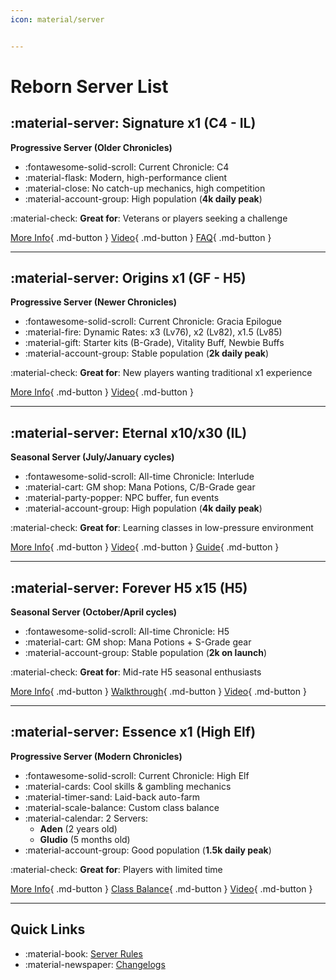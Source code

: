 ```yaml
---
icon: material/server


---
```


# Reborn Server List

## :material-server: Signature x1 (C4 - IL)
**Progressive Server (Older Chronicles)**

- :fontawesome-solid-scroll: Current Chronicle: C4
- :material-flask: Modern, high-performance client  
- :material-close: No catch-up mechanics, high competition  
- :material-account-group: High population (**4k daily peak**)  

:material-check: **Great for**: Veterans or players seeking a challenge  

[More Info](https://l2reborn.org/news/reborn-signature-features/){ .md-button } [Video](https://www.youtube.com/watch?v=Xyqw43h7Qio){ .md-button }  [FAQ](https://discord.com/channels/622089207028121602/1307133204854997032/1307133249218285721){ .md-button }

---

## :material-server: Origins x1 (GF - H5)
**Progressive Server (Newer Chronicles)**

- :fontawesome-solid-scroll: Current Chronicle: Gracia Epilogue
- :material-fire: Dynamic Rates: x3 (Lv76), x2 (Lv82), x1.5 (Lv85)  
- :material-gift: Starter kits (B-Grade), Vitality Buff, Newbie Buffs  
- :material-account-group: Stable population (**2k daily peak**)  

:material-check: **Great for**: New players wanting traditional x1 experience  

[More Info](https://l2reborn.org/origins/full-description/){ .md-button } [Video](https://www.youtube.com/watch?v=T6lTyDTm2P8){ .md-button }

---

## :material-server: Eternal x10/x30 (IL)
**Seasonal Server (July/January cycles)**

- :fontawesome-solid-scroll: All-time Chronicle: Interlude
- :material-cart: GM shop: Mana Potions, C/B-Grade gear  
- :material-party-popper: NPC buffer, fun events  
- :material-account-group: High population (**4k daily peak**)  

:material-check: **Great for**: Learning classes in low-pressure environment  

[More Info](https://l2reborn.org/eternal-interlude/full-description/){ .md-button } [Video](https://www.youtube.com/watch?v=3xNf4zb5Jms){ .md-button } [Guide](https://l2reborn.org/news/adventure-guide/){ .md-button }

---

## :material-server: Forever H5 x15 (H5)
**Seasonal Server (October/April cycles)**

- :fontawesome-solid-scroll: All-time Chronicle: H5
- :material-cart: GM shop: Mana Potions + S-Grade gear  
- :material-account-group: Stable population (**2k on launch**)  

:material-check: **Great for**: Mid-rate H5 seasonal enthusiasts  

[More Info](https://l2reborn.org/forever-h5/full-description/){ .md-button } [Walkthrough](https://l2reborn.org/news/high-five-walkthrough/){ .md-button } [Video](https://youtu.be/BWjJ2MEUo9A){ .md-button }

---

## :material-server: Essence x1 (High Elf)
**Progressive Server (Modern Chronicles)**

- :fontawesome-solid-scroll: Current Chronicle: High Elf
- :material-cards: Cool skills & gambling mechanics  
- :material-timer-sand: Laid-back auto-farm  
- :material-scale-balance: Custom class balance  
- :material-calendar: 2 Servers: 
    - **Aden** (2 years old)
    - **Gludio** (5 months old)  
- :material-account-group: Good population (**1.5k daily peak**)  

:material-check: **Great for**: Players with limited time  

[More Info](https://l2reborn.org/essence/full-description/){ .md-button } [Class Balance](https://l2reborn.org/news/class-balance-v2-5/){ .md-button } [Video](https://www.youtube.com/watch?v=w4JF9_zTO1o){ .md-button }

---

## Quick Links

- :material-book: [Server Rules](https://l2reborn.org/server-rules/)
- :material-newspaper: [Changelogs](https://l2reborn.org/latest-news/)